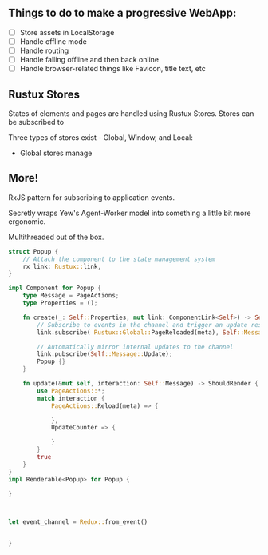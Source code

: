 ## Things to do to make a progressive WebApp:

- [ ] Store assets in LocalStorage
- [ ] Handle offline mode
- [ ] Handle routing
- [ ] Handle falling offline and then back online
- [ ] Handle browser-related things like Favicon, title text, etc

## Rustux Stores

States of elements and pages are handled using Rustux Stores. Stores can be subscribed to

Three types of stores exist - Global, Window, and Local:
- Global stores manage


## More!

RxJS pattern for subscribing to application events.

Secretly wraps Yew's Agent-Worker model into something a little bit more ergonomic.

Multithreaded out of the box.

``` rust
struct Popup {
    // Attach the component to the state management system
    rx_link: Rustux::link,
}

impl Component for Popup {
    type Message = PageActions;
    type Properties = ();

    fn create(_: Self::Properties, mut link: ComponentLink<Self>) -> Self {
        // Subscribe to events in the channel and trigger an update response
        link.subscribe( Rustux::Global::PageReloaded(meta), Self::Message::Reload(meta) );

        // Automatically mirror internal updates to the channel
        link.pubscribe(Self::Message::Update);
        Popup {}
    }

    fn update(&mut self, interaction: Self::Message) -> ShouldRender {
        use PageActions::*;
        match interaction {
            PageActions::Reload(meta) => {

            },
            UpdateCounter => {

            }
        }
        true
    }
}
impl Renderable<Popup> for Popup {    

}



let event_channel = Redux::from_event()


}

```